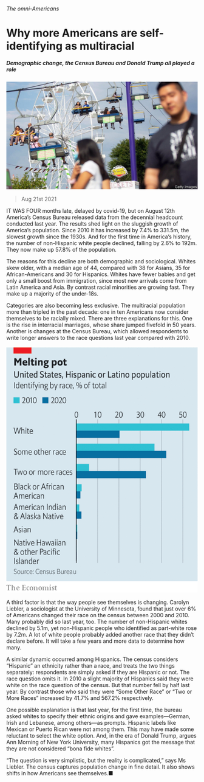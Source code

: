 ###### The omni-Americans

# Why more Americans are self-identifying as multiracial 

##### Demographic change, the Census Bureau and Donald Trump all played a role 

![image](images/20210821_usp502.jpg) 

> Aug 21st 2021 

IT WAS FOUR months late, delayed by covid-19, but on August 12th America’s Census Bureau released data from the decennial headcount conducted last year. The results shed light on the sluggish growth of America’s population. Since 2010 it has increased by 7.4% to 331.5m, the slowest growth since the 1930s. And for the first time in America’s history, the number of non-Hispanic white people declined, falling by 2.6% to 192m. They now make up 57.8% of the population.

The reasons for this decline are both demographic and sociological. Whites skew older, with a median age of 44, compared with 38 for Asians, 35 for African-Americans and 30 for Hispanics. Whites have fewer babies and get only a small boost from immigration, since most new arrivals come from Latin America and Asia. By contrast racial minorities are growing fast. They make up a majority of the under-18s.


Categories are also becoming less exclusive. The multiracial population more than tripled in the past decade: one in ten Americans now consider themselves to be racially mixed. There are three explanations for this. One is the rise in interracial marriages, whose share jumped fivefold in 50 years. Another is changes at the Census Bureau, which allowed respondents to write longer answers to the race questions last year compared with 2010.

![image](images/20210821_USC272.png) 


A third factor is that the way people see themselves is changing. Carolyn Liebler, a sociologist at the University of Minnesota, found that just over 6% of Americans changed their race on the census between 2000 and 2010. Many probably did so last year, too. The number of non-Hispanic whites declined by 5.1m, yet non-Hispanic people who identified as part-white rose by 7.2m. A lot of white people probably added another race that they didn’t declare before. It will take a few years and more data to determine how many.

A similar dynamic occurred among Hispanics. The census considers “Hispanic” an ethnicity rather than a race, and treats the two things separately: respondents are simply asked if they are Hispanic or not. The race question omits it. In 2010 a slight majority of Hispanics said they were white on the race question of the census. But that number fell by half last year. By contrast those who said they were “Some Other Race” or “Two or More Races” increased by 41.7% and 567.2% respectively.

One possible explanation is that last year, for the first time, the bureau asked whites to specify their ethnic origins and gave examples—German, Irish and Lebanese, among others—as prompts. Hispanic labels like Mexican or Puerto Rican were not among them. This may have made some reluctant to select the white option. And, in the era of Donald Trump, argues Ann Morning of New York University, many Hispanics got the message that they are not considered “bona fide whites”.

“The question is very simplistic, but the reality is complicated,” says Ms Liebler. The census captures population change in fine detail. It also shows shifts in how Americans see themselves.■

